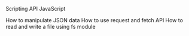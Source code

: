 Scripting
API
JavaScript

How to manipulate JSON data
How to use request and fetch API
How to read and write a file using fs module
